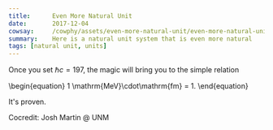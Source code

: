 ```yaml
---
title:      Even More Natural Unit
date:       2017-12-04
cowsay:     /cowphy/assets/even-more-natural-unit/even-more-natural-unit.jpg
summary:    Here is a natural unit system that is even more natural
tags: [natural unit, units]
---
```


Once you set $\hbar c = 197$, the magic will bring you to the simple relation

\begin{equation}
1 \mathrm{MeV}\cdot\mathrm{fm} = 1.
\end{equation}


It's proven.

Cocredit: Josh Martin @ UNM
